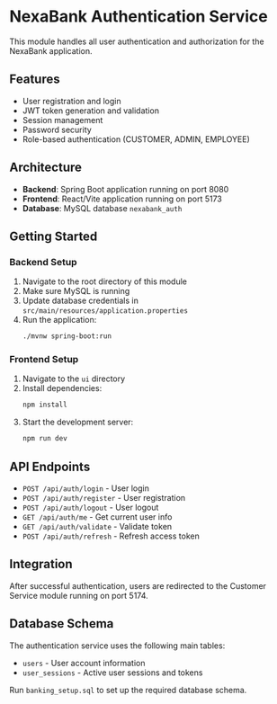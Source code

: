 # NexaBank Authentication Service

This module handles all user authentication and authorization for the NexaBank application.

## Features
- User registration and login
- JWT token generation and validation
- Session management
- Password security
- Role-based authentication (CUSTOMER, ADMIN, EMPLOYEE)

## Architecture
- **Backend**: Spring Boot application running on port 8080
- **Frontend**: React/Vite application running on port 5173
- **Database**: MySQL database `nexabank_auth`

## Getting Started

### Backend Setup
1. Navigate to the root directory of this module
2. Make sure MySQL is running
3. Update database credentials in `src/main/resources/application.properties`
4. Run the application:
   ```bash
   ./mvnw spring-boot:run
   ```

### Frontend Setup
1. Navigate to the `ui` directory
2. Install dependencies:
   ```bash
   npm install
   ```
3. Start the development server:
   ```bash
   npm run dev
   ```

## API Endpoints
- `POST /api/auth/login` - User login
- `POST /api/auth/register` - User registration
- `POST /api/auth/logout` - User logout
- `GET /api/auth/me` - Get current user info
- `GET /api/auth/validate` - Validate token
- `POST /api/auth/refresh` - Refresh access token

## Integration
After successful authentication, users are redirected to the Customer Service module running on port 5174.

## Database Schema
The authentication service uses the following main tables:
- `users` - User account information
- `user_sessions` - Active user sessions and tokens

Run `banking_setup.sql` to set up the required database schema.
